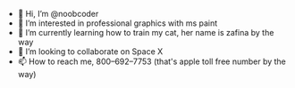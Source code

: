 - 👋 Hi, I’m @noobcoder
- 👀 I’m interested in professional graphics with ms paint
- 🌱 I’m currently learning how to train my cat, her name is zafina by the way
- 💞️ I’m looking to collaborate on Space X
- 📫 How to reach me, 800–692–7753 (that's apple toll free number by the way)

<!---
suhailqubits/suhailqubits is a ✨ special ✨ repository because its `README.md` (this file) appears on your GitHub profile.
You can click the Preview link to take a look at your changes.
--->
